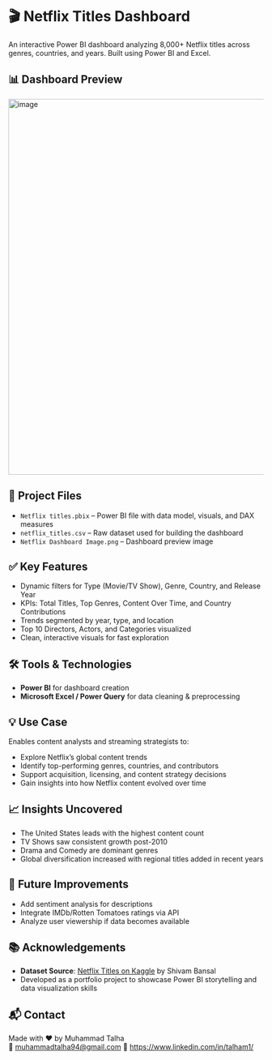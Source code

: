 # 🎬 Netflix Titles Dashboard

An interactive Power BI dashboard analyzing 8,000+ Netflix titles across genres, countries, and years. Built using Power BI and Excel.

## 📊 Dashboard Preview

<img width="1282" height="742" alt="image" src="https://github.com/user-attachments/assets/a2752c45-7dd6-4919-8a98-69aaf7607bfa" />


## 📁 Project Files

- `Netflix titles.pbix` – Power BI file with data model, visuals, and DAX measures  
- `netflix_titles.csv` – Raw dataset used for building the dashboard  
- `Netflix Dashboard Image.png` – Dashboard preview image  

## ✅ Key Features

- Dynamic filters for Type (Movie/TV Show), Genre, Country, and Release Year  
- KPIs: Total Titles, Top Genres, Content Over Time, and Country Contributions  
- Trends segmented by year, type, and location  
- Top 10 Directors, Actors, and Categories visualized  
- Clean, interactive visuals for fast exploration  

## 🛠️ Tools & Technologies

- **Power BI** for dashboard creation  
- **Microsoft Excel / Power Query** for data cleaning & preprocessing  

## 💡 Use Case

Enables content analysts and streaming strategists to:

- Explore Netflix’s global content trends  
- Identify top-performing genres, countries, and contributors  
- Support acquisition, licensing, and content strategy decisions  
- Gain insights into how Netflix content evolved over time  

## 📈 Insights Uncovered

- The United States leads with the highest content count  
- TV Shows saw consistent growth post-2010  
- Drama and Comedy are dominant genres  
- Global diversification increased with regional titles added in recent years  

## 🧠 Future Improvements

- Add sentiment analysis for descriptions  
- Integrate IMDb/Rotten Tomatoes ratings via API  
- Analyze user viewership if data becomes available  

## 📚 Acknowledgements

- **Dataset Source**: [Netflix Titles on Kaggle](https://www.kaggle.com/datasets/shivamb/netflix-shows) by Shivam Bansal  
- Developed as a portfolio project to showcase Power BI storytelling and data visualization skills  

## 📬 Contact

Made with ❤️ by Muhammad Talha  
📧 muhammadtalha94@gmail.com
🔗 https://www.linkedin.com/in/talham1/
